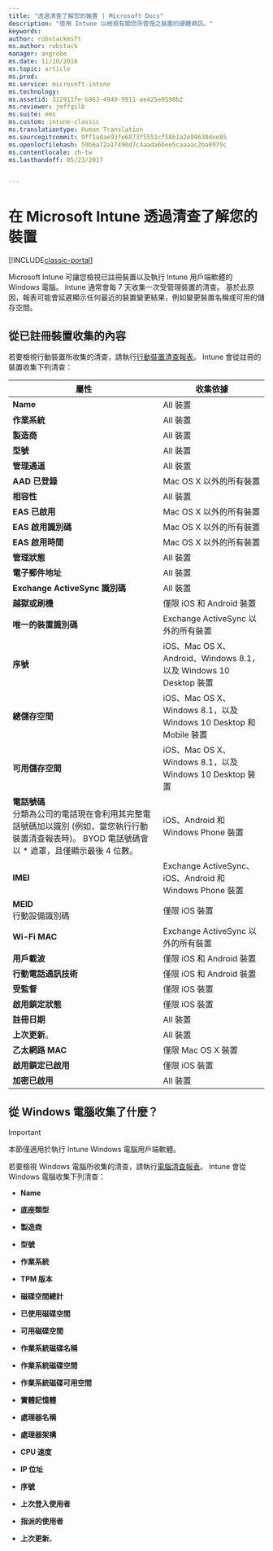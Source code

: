 ```yaml
---
title: "透過清查了解您的裝置 | Microsoft Docs"
description: "使用 Intune 以檢視有關您所管理之裝置的硬體資訊。"
keywords: 
author: robstackmsft
ms.author: robstack
manager: angrobe
ms.date: 11/10/2016
ms.topic: article
ms.prod: 
ms.service: microsoft-intune
ms.technology: 
ms.assetid: 312911fe-b963-4949-9911-ae425e0590b2
ms.reviewer: jeffgilb
ms.suite: ems
ms.custom: intune-classic
ms.translationtype: Human Translation
ms.sourcegitcommit: 9ff1adae93fe6873f5551cf58b1a2e89638dee85
ms.openlocfilehash: 59b6a72a17490d7c4aada6bee5caaaac2ba0979c
ms.contentlocale: zh-tw
ms.lasthandoff: 05/23/2017


---
```


# <a name="understand-your-devices-with-inventory-in-microsoft-intune"></a>在 Microsoft Intune 透過清查了解您的裝置

[!INCLUDE[classic-portal](../includes/classic-portal.md)]

Microsoft Intune 可讓您檢視已註冊裝置以及執行 Intune 用戶端軟體的 Windows 電腦。
Intune 通常會每 7 天收集一次受管理裝置的清查。 基於此原因，報表可能會延遲顯示任何最近的裝置變更結果，例如變更裝置名稱或可用的儲存空間。

## <a name="whats-collected-from-enrolled-devices"></a>從已註冊裝置收集的內容
若要檢視行動裝置所收集的清查，請執行[行動裝置清查報表](understand-microsoft-intune-operations-by-using-reports.md)。 Intune 會從註冊的裝置收集下列清查：

|屬性|收集依據|
|------------|-----------------------|
|**Name**|All 裝置|
|**作業系統**|All 裝置|
|**製造商**|All 裝置|
|**型號**|All 裝置|
|**管理通道**|All 裝置|
|**AAD 已登錄**|Mac OS X 以外的所有裝置|
|**相容性**|All 裝置|
|**EAS 已啟用**|Mac OS X 以外的所有裝置|
|**EAS 啟用識別碼**|Mac OS X 以外的所有裝置|
|**EAS 啟用時間**|Mac OS X 以外的所有裝置|
|**管理狀態**|All 裝置|
|**電子郵件地址**|All 裝置|
|**Exchange ActiveSync 識別碼**|All 裝置|
|**越獄或刷機**|僅限 iOS 和 Android 裝置|
|**唯一的裝置識別碼**|Exchange ActiveSync 以外的所有裝置|
|**序號**|iOS、Mac OS X、Android、Windows 8.1，以及 Windows 10 Desktop 裝置|
|**總儲存空間**|iOS、Mac OS X、Windows 8.1，以及 Windows 10 Desktop 和 Mobile 裝置|
|**可用儲存空間**|iOS、Mac OS X、Windows 8.1，以及 Windows 10 Desktop 裝置|
|**電話號碼**<br>分類為公司的電話現在會利用其完整電話號碼加以識別 (例如，當您執行行動裝置清查報表時)。 BYOD 電話號碼會以 &#42; 遮罩，且僅顯示最後 4 位數。|iOS、Android 和 Windows Phone 裝置|
|**IMEI**|Exchange ActiveSync、iOS、Android 和 Windows Phone 裝置|
|**MEID**<br>行動設備識別碼|僅限 iOS 裝置|
|**Wi-Fi MAC**|Exchange ActiveSync 以外的所有裝置|
|**用戶載波**|僅限 iOS 和 Android 裝置|
|**行動電話通訊技術**|僅限 iOS 和 Android 裝置|
|**受監督**|僅限 iOS 裝置|
|**啟用鎖定狀態**|僅限 iOS 裝置|
|**註冊日期**|All 裝置|
|**上次更新**。|All 裝置|
|**乙太網路 MAC**|僅限 Mac OS X 裝置|
|**啟用鎖定已啟用**|僅限 iOS 裝置|
|**加密已啟用**|All 裝置|

## <a name="whats-collected-from-windows-pcs"></a>從 Windows 電腦收集了什麼？
> [!IMPORTANT]
> 本節僅適用於執行 Intune Windows 電腦用戶端軟體。

若要檢視 Windows 電腦所收集的清查，請執行[電腦清查報表](understand-microsoft-intune-operations-by-using-reports.md)。 Intune 會從 Windows 電腦收集下列清查：

-   **Name**

-   **底座類型**

-   **製造商**

-   **型號**

-   **作業系統**

-   **TPM 版本**

-   **磁碟空間總計**

-   **已使用磁碟空間**

-   **可用磁碟空間**

-   **作業系統磁碟名稱**

-   **作業系統磁碟空間**

-   **作業系統磁碟可用空間**

-   **實體記憶體**

-   **處理器名稱**

-   **處理器架構**

-   **CPU 速度**

-   **IP 位址**

-   **序號**

-   **上次登入使用者**

-   **指派的使用者**

-   **上次更新**。

<!-- this section below belongs in the planning journey
### See Also
[Monitoring and reports with Microsoft Intune](monitoring-and-reports-with-microsoft-intune.md)
-->

